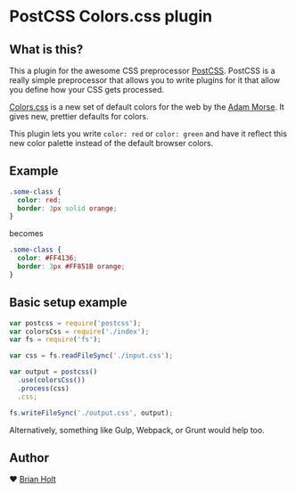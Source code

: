 # PostCSS Colors.css plugin

## What is this?

This a plugin for the awesome CSS preprocessor [PostCSS](https://github.com/postcss/postcss). PostCSS is a really simple preprocessor that allows you to write plugins for it that allow you define how your CSS gets processed.

[Colors.css](http://clrs.cc/) is a new set of default colors for the web by the [Adam Morse](https://github.com/mrmrs). It gives new, prettier defaults for colors.

This plugin lets you write `color: red` or `color: green` and have it reflect this new color palette instead of the default browser colors.

## Example

```css
.some-class {
  color: red;
  border: 3px solid orange;
}
```

becomes

```css
.some-class {
  color: #FF4136;
  border: 3px #FF851B orange;
}
```

## Basic setup example

```javascript
var postcss = require('postcss');
var colorsCss = require('./index');
var fs = require('fs');

var css = fs.readFileSync('./input.css');

var output = postcss()
  .use(colorsCss())
  .process(css)
  .css;

fs.writeFileSync('./output.css', output);
```

Alternatively, something like Gulp, Webpack, or Grunt would help too.

## Author

:heart: [Brian Holt](http://twitter.com/holtbt)
